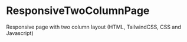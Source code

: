 # ResponsiveTwoColumnPage
Responsive page with two column layout (HTML, TailwindCSS, CSS and Javascript)
